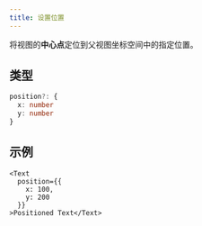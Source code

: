 ```yaml
---
title: 设置位置
---
```

将视图的**中心点**定位到父视图坐标空间中的指定位置。

## 类型

```ts
position?: {
  x: number
  y: number
}
```

## 示例

```tsx
<Text
  position={{ 
    x: 100,
    y: 200 
  }}
>Positioned Text</Text>
```